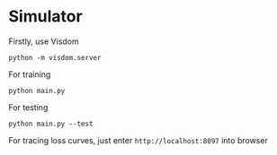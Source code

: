 # Simulator

Firstly, use Visdom

```
python -m visdom.server
```

For training

```
python main.py
```

For testing

```
python main.py --test
```

For tracing loss curves, just enter `http://localhost:8097` into browser

